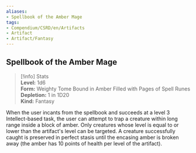 ```yaml
---
aliases:
- Spellbook of the Amber Mage
tags:
- Compendium/CSRD/en/Artifacts
- Artifact
- Artifact/Fantasy
---
```


  
## Spellbook of the Amber Mage  
>[!info] Stats  
> **Level:** 1d6  
> **Form:** Weighty Tome Bound in Amber Filled with Pages of Spell Runes  
> **Depletion:** 1 in 1D20  
> **Kind:** Fantasy
  
When the user incants from the spellbook and succeeds at a level 3 Intellect-based task, the user can attempt to trap a creature within long range inside a block of amber. Only creatures whose level is equal to or lower than the artifact's level can be targeted. A creature successfully caught is preserved in perfect stasis until the encasing amber is broken away (the amber has 10 points of health per level of the artifact).